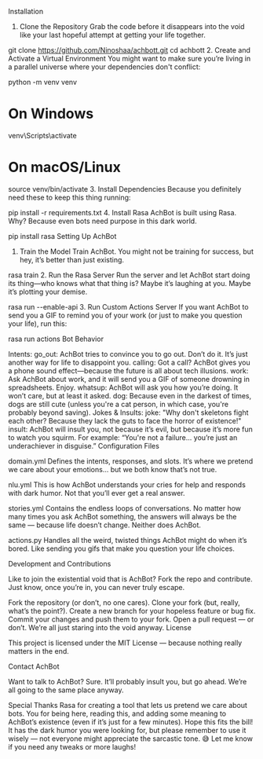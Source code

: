 Installation

1. Clone the Repository
Grab the code before it disappears into the void like your last hopeful attempt at getting your life together.

git clone https://github.com/Ninoshaa/achbott.git
cd achbott
2. Create and Activate a Virtual Environment
You might want to make sure you’re living in a parallel universe where your dependencies don't conflict:

python -m venv venv
# On Windows
venv\Scripts\activate
# On macOS/Linux
source venv/bin/activate
3. Install Dependencies
Because you definitely need these to keep this thing running:

pip install -r requirements.txt
4. Install Rasa
AchBot is built using Rasa. Why? Because even bots need purpose in this dark world.

pip install rasa
Setting Up AchBot

1. Train the Model
Train AchBot. You might not be training for success, but hey, it’s better than just existing.

rasa train
2. Run the Rasa Server
Run the server and let AchBot start doing its thing—who knows what that thing is? Maybe it’s laughing at you. Maybe it’s plotting your demise.

rasa run --enable-api
3. Run Custom Actions Server
If you want AchBot to send you a GIF to remind you of your work (or just to make you question your life), run this:

rasa run actions
Bot Behavior

Intents:
go_out: AchBot tries to convince you to go out. Don’t do it. It’s just another way for life to disappoint you.
calling: Got a call? AchBot gives you a phone sound effect—because the future is all about tech illusions.
work: Ask AchBot about work, and it will send you a GIF of someone drowning in spreadsheets. Enjoy.
whatsup: AchBot will ask you how you’re doing. It won’t care, but at least it asked.
dog: Because even in the darkest of times, dogs are still cute (unless you're a cat person, in which case, you're probably beyond saving).
Jokes & Insults:
joke: "Why don't skeletons fight each other? Because they lack the guts to face the horror of existence!"
insult: AchBot will insult you, not because it’s evil, but because it’s more fun to watch you squirm. For example: “You're not a failure... you’re just an underachiever in disguise.”
Configuration Files

domain.yml
Defines the intents, responses, and slots. It’s where we pretend we care about your emotions... but we both know that’s not true.

nlu.yml
This is how AchBot understands your cries for help and responds with dark humor. Not that you’ll ever get a real answer.

stories.yml
Contains the endless loops of conversations. No matter how many times you ask AchBot something, the answers will always be the same — because life doesn’t change. Neither does AchBot.

actions.py
Handles all the weird, twisted things AchBot might do when it’s bored. Like sending you gifs that make you question your life choices.

Development and Contributions

Like to join the existential void that is AchBot? Fork the repo and contribute. Just know, once you’re in, you can never truly escape.

Fork the repository (or don’t, no one cares).
Clone your fork (but, really, what’s the point?).
Create a new branch for your hopeless feature or bug fix.
Commit your changes and push them to your fork.
Open a pull request — or don’t. We’re all just staring into the void anyway.
License

This project is licensed under the MIT License — because nothing really matters in the end.

Contact AchBot

Want to talk to AchBot? Sure. It’ll probably insult you, but go ahead. We’re all going to the same place anyway.

Special Thanks
Rasa for creating a tool that lets us pretend we care about bots.
You for being here, reading this, and adding some meaning to AchBot’s existence (even if it’s just for a few minutes).
Hope this fits the bill! It has the dark humor you were looking for, but please remember to use it wisely — not everyone might appreciate the sarcastic tone. 😅 Let me know if you need any tweaks or more laughs!
